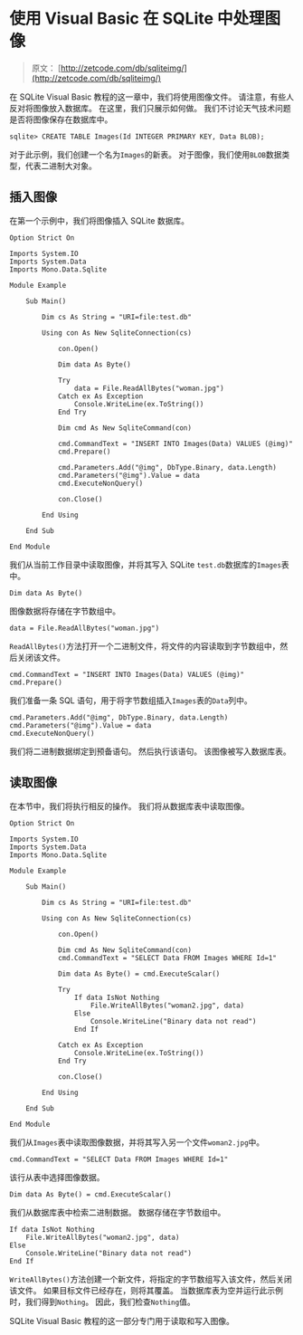 # 使用 Visual Basic 在 SQLite 中处理图像

> 原文： [http://zetcode.com/db/sqliteimg/](http://zetcode.com/db/sqliteimg/)

在 SQLite Visual Basic 教程的这一章中，我们将使用图像文件。 请注意，有些人反对将图像放入数据库。 在这里，我们只展示如何做。 我们不讨论天气技术问题是否将图像保存在数据库中。

```
sqlite> CREATE TABLE Images(Id INTEGER PRIMARY KEY, Data BLOB);

```

对于此示例，我们创建一个名为`Images`的新表。 对于图像，我们使用`BLOB`数据类型，代表二进制大对象。

## 插入图像

在第一个示例中，我们将图像插入 SQLite 数据库。

```
Option Strict On

Imports System.IO
Imports System.Data
Imports Mono.Data.Sqlite

Module Example

    Sub Main()

        Dim cs As String = "URI=file:test.db"

        Using con As New SqliteConnection(cs)

            con.Open()

            Dim data As Byte()

            Try
                data = File.ReadAllBytes("woman.jpg")
            Catch ex As Exception
                Console.WriteLine(ex.ToString())
            End Try

            Dim cmd As New SqliteCommand(con)

            cmd.CommandText = "INSERT INTO Images(Data) VALUES (@img)"
            cmd.Prepare()

            cmd.Parameters.Add("@img", DbType.Binary, data.Length)
            cmd.Parameters("@img").Value = data
            cmd.ExecuteNonQuery()

            con.Close()

        End Using

    End Sub

End Module

```

我们从当前工作目录中读取图像，并将其写入 SQLite `test.db`数据库的`Images`表中。

```
Dim data As Byte()

```

图像数据将存储在字节数组中。

```
data = File.ReadAllBytes("woman.jpg")

```

`ReadAllBytes()`方法打开一个二进制文件，将文件的内容读取到字节数组中，然后关闭该文件。

```
cmd.CommandText = "INSERT INTO Images(Data) VALUES (@img)"
cmd.Prepare()

```

我们准备一条 SQL 语句，用于将字节数组插入`Images`表的`Data`列中。

```
cmd.Parameters.Add("@img", DbType.Binary, data.Length)
cmd.Parameters("@img").Value = data
cmd.ExecuteNonQuery()

```

我们将二进制数据绑定到预备语句。 然后执行该语句。 该图像被写入数据库表。

## 读取图像

在本节中，我们将执行相反的操作。 我们将从数据库表中读取图像。

```
Option Strict On

Imports System.IO
Imports System.Data
Imports Mono.Data.Sqlite

Module Example

    Sub Main()

        Dim cs As String = "URI=file:test.db"

        Using con As New SqliteConnection(cs)

            con.Open()

            Dim cmd As New SqliteCommand(con)
            cmd.CommandText = "SELECT Data FROM Images WHERE Id=1"

            Dim data As Byte() = cmd.ExecuteScalar()

            Try                           
                If data IsNot Nothing
                    File.WriteAllBytes("woman2.jpg", data)
                Else 
                    Console.WriteLine("Binary data not read")
                End If

            Catch ex As Exception            
                Console.WriteLine(ex.ToString())
            End Try    

            con.Close()

        End Using

    End Sub

End Module

```

我们从`Images`表中读取图像数据，并将其写入另一个文件`woman2.jpg`中。

```
cmd.CommandText = "SELECT Data FROM Images WHERE Id=1"

```

该行从表中选择图像数据。

```
Dim data As Byte() = cmd.ExecuteScalar()

```

我们从数据库表中检索二进制数据。 数据存储在字节数组中。

```
If data IsNot Nothing
    File.WriteAllBytes("woman2.jpg", data)
Else 
    Console.WriteLine("Binary data not read")
End If

```

`WriteAllBytes()`方法创建一个新文件，将指定的字节数组写入该文件，然后关闭该文件。 如果目标文件已经存在，则将其覆盖。 当数据库表为空并运行此示例时，我们得到`Nothing`。 因此，我们检查`Nothing`值。

SQLite Visual Basic 教程的这一部分专门用于读取和写入图像。